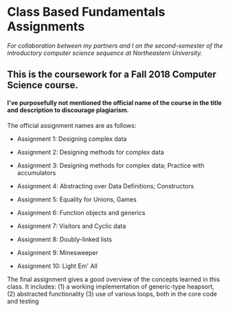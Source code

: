 # Class Based Fundamentals Assignments
*For collaboration between my partners and I on the second-semester of the introductory computer science sequence at Northeastern University.*

## This is the coursework for a Fall 2018 Computer Science course.

#### I've purposefully not mentioned the official name of the course in the title and description to discourage plagiarism.

The official assignment names are as follows:

* Assignment 1: Designing complex data

* Assignment 2: Designing methods for complex data

* Assignment 3: Designing methods for complex data; Practice with accumulators

* Assignment 4: Abstracting over Data Definitions; Constructors

* Assignment 5: Equality for Unions, Games

* Assignment 6: Function objects and generics

* Assignment 7: Visitors and Cyclic data

* Assignment 8: Doubly-linked lists

* Assignment 9: Minesweeper

* Assignment 10: Light Em' All

The final assignment gives a good overview of the concepts learned in this class. It includes: (1) a working implementation of generic-type heapsort, (2) abstracted functionality (3) use of various loops, both in the core code and testing

